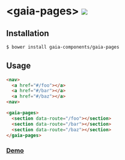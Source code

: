 # &lt;gaia-pages&gt; [![](https://travis-ci.org/gaia-components/gaia-pages.svg)](https://travis-ci.org/gaia-components/gaia-pages)

## Installation

```bash
$ bower install gaia-components/gaia-pages
```


## Usage

```html
<nav>
  <a href="#/foo"></a>
  <a href="#/bar"></a>
  <a href="#/baz"></a>
<nav>

<gaia-pages>
  <section data-route="/foo"></section>
  <section data-route="/bar"></section>
  <section data-route="/baz"></section>
</gaia-pages>
```

### [Demo](http://gaia-components.github.io/gaia-pages)

